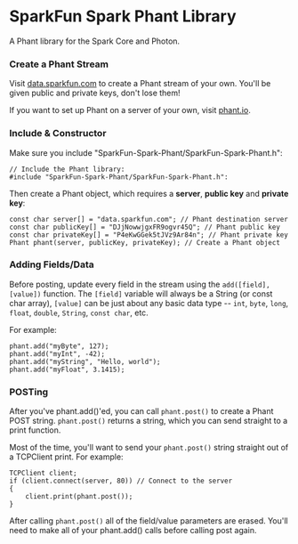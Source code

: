 # SparkFun Spark Phant Library

A Phant library for the Spark Core and Photon.

### Create a Phant Stream

Visit [data.sparkfun.com](https://data.sparkfun.com) to create a Phant stream of your own. You'll be given public and private keys, don't lose them!

If you want to set up Phant on a server of your own, visit [phant.io](http://phant.io/).

### Include & Constructor

Make sure you include "SparkFun-Spark-Phant/SparkFun-Spark-Phant.h":

	// Include the Phant library:
	#include "SparkFun-Spark-Phant/SparkFun-Spark-Phant.h":

Then create a Phant object, which requires a **server**, **public key** and **private key**:

	const char server[] = "data.sparkfun.com"; // Phant destination server
	const char publicKey[] = "DJjNowwjgxFR9ogvr45Q"; // Phant public key
	const char privateKey[] = "P4eKwGGek5tJVz9Ar84n"; // Phant private key
	Phant phant(server, publicKey, privateKey); // Create a Phant object
	
### Adding Fields/Data

Before posting, update every field in the stream using the `add([field], [value])` function. The `[field]` variable will always be a String (or const char array), `[value]` can be just about any basic data type -- `int`, `byte`, `long`, `float`, `double`, `String`, `const char`, etc.

For example:

	phant.add("myByte", 127);
	phant.add("myInt", -42);
	phant.add("myString", "Hello, world");
	phant.add("myFloat", 3.1415);

### POSTing

After you've phant.add()'ed, you can call `phant.post()` to create a Phant POST string. `phant.post()` returns a string, which you can send straight to a print function.

Most of the time, you'll want to send your `phant.post()` string straight out of a TCPClient print. For example:

	TCPClient client;
	if (client.connect(server, 80)) // Connect to the server
    {
        client.print(phant.post());
	}

After calling `phant.post()` all of the field/value parameters are erased. You'll need to make all of your phant.add() calls before calling post again.